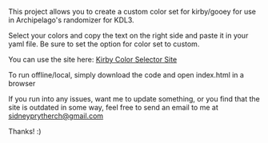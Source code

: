 This project allows you to create a custom color set for kirby/gooey for use in Archipelago's randomizer for KDL3.

Select your colors and copy the text on the right side and paste it in your yaml file. Be sure to set the option for color set to custom.

You can use the site here: [Kirby Color Selector Site](https://sidney-prytherch.github.io/KirbyColorSelector/)

To run offline/local, simply download the code and open index.html in a browser

If you run into any issues, want me to update something, or you find that the site is outdated in some way, feel free to send an email to me at sidneyprytherch@gmail.com

Thanks! :)
